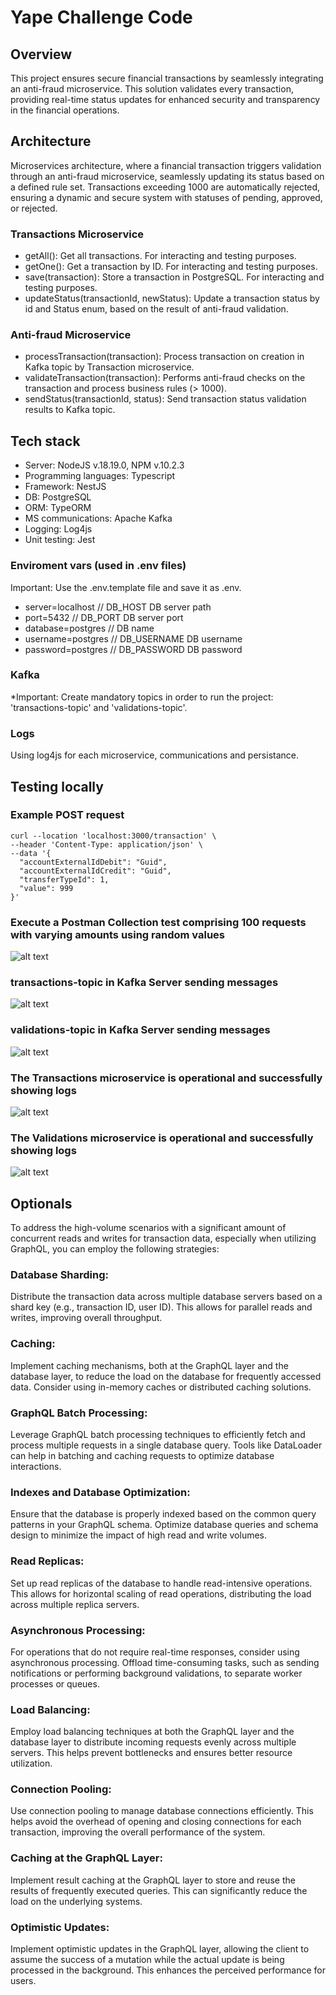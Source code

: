 # Yape Challenge Code

## Overview
This project ensures secure financial transactions by seamlessly integrating an anti-fraud microservice. This solution validates every transaction, providing real-time status updates for enhanced security and transparency in the financial operations.

## Architecture
Microservices architecture, where a financial transaction triggers validation through an anti-fraud microservice, seamlessly updating its status based on a defined rule set. Transactions exceeding 1000 are automatically rejected, ensuring a dynamic and secure system with statuses of pending, approved, or rejected.

### Transactions Microservice
- getAll(): Get all transactions. For interacting and testing purposes.
- getOne(): Get a transaction by ID. For interacting and testing purposes.
- save(transaction): Store a transaction in PostgreSQL. For interacting and testing purposes.
- updateStatus(transactionId, newStatus): Update a transaction status by id and Status enum, based on the result of anti-fraud validation.

### Anti-fraud Microservice
- processTransaction(transaction): Process transaction on creation in Kafka topic by Transaction microservice.
- validateTransaction(transaction): Performs anti-fraud checks on the transaction and process business rules (> 1000).
- sendStatus(transactionId, status): Send transaction status validation results to Kafka topic.

## Tech stack
- Server: NodeJS v.18.19.0, NPM v.10.2.3
- Programming languages: Typescript
- Framework: NestJS
- DB: PostgreSQL
- ORM: TypeORM
- MS communications: Apache Kafka
- Logging: Log4js
- Unit testing: Jest

### Enviroment vars (used in .env files)
Important: Use the .env.template file and save it as .env.
- server=localhost // DB_HOST DB server path
- port=5432 // DB_PORT DB server port
- database=postgres // DB name
- username=postgres // DB_USERNAME DB username
- password=postgres // DB_PASSWORD DB password

### Kafka
*Important: Create mandatory topics in order to run the project: 'transactions-topic' and 'validations-topic'.

### Logs
Using log4js for each microservice, communications and persistance.

## Testing locally
### Example POST request
```
curl --location 'localhost:3000/transaction' \
--header 'Content-Type: application/json' \
--data '{
  "accountExternalIdDebit": "Guid",
  "accountExternalIdCredit": "Guid",
  "transferTypeId": 1,
  "value": 999
}'
```
### Execute a Postman Collection test comprising 100 requests with varying amounts using random values
![alt text](https://github.com/jbryanx/yape-app-nodejs-codechallenge/blob/develop/img/test3.png?raw=true)

### transactions-topic in Kafka Server sending messages
![alt text](https://github.com/jbryanx/yape-app-nodejs-codechallenge/blob/develop/img/test1.png?raw=true)

### validations-topic in Kafka Server sending messages
![alt text](https://github.com/jbryanx/yape-app-nodejs-codechallenge/blob/develop/img/test2.png?raw=true)

### The Transactions microservice is operational and successfully showing logs
![alt text](https://github.com/jbryanx/yape-app-nodejs-codechallenge/blob/develop/img/test4.png?raw=true)

### The Validations microservice is operational and successfully showing logs
![alt text](https://github.com/jbryanx/yape-app-nodejs-codechallenge/blob/develop/img/test5.png?raw=true)


## Optionals
To address the high-volume scenarios with a significant amount of concurrent reads and writes for transaction data, especially when utilizing GraphQL, you can employ the following strategies:

### Database Sharding:
Distribute the transaction data across multiple database servers based on a shard key (e.g., transaction ID, user ID). This allows for parallel reads and writes, improving overall throughput.

### Caching:
Implement caching mechanisms, both at the GraphQL layer and the database layer, to reduce the load on the database for frequently accessed data. Consider using in-memory caches or distributed caching solutions.

### GraphQL Batch Processing:
Leverage GraphQL batch processing techniques to efficiently fetch and process multiple requests in a single database query. Tools like DataLoader can help in batching and caching requests to optimize database interactions.

### Indexes and Database Optimization:
Ensure that the database is properly indexed based on the common query patterns in your GraphQL schema. Optimize database queries and schema design to minimize the impact of high read and write volumes.

### Read Replicas:
Set up read replicas of the database to handle read-intensive operations. This allows for horizontal scaling of read operations, distributing the load across multiple replica servers.

### Asynchronous Processing:
For operations that do not require real-time responses, consider using asynchronous processing. Offload time-consuming tasks, such as sending notifications or performing background validations, to separate worker processes or queues.

### Load Balancing:
Employ load balancing techniques at both the GraphQL layer and the database layer to distribute incoming requests evenly across multiple servers. This helps prevent bottlenecks and ensures better resource utilization.

### Connection Pooling:
Use connection pooling to manage database connections efficiently. This helps avoid the overhead of opening and closing connections for each transaction, improving the overall performance of the system.

### Caching at the GraphQL Layer:
Implement result caching at the GraphQL layer to store and reuse the results of frequently executed queries. This can significantly reduce the load on the underlying systems.

### Optimistic Updates:
Implement optimistic updates in the GraphQL layer, allowing the client to assume the success of a mutation while the actual update is being processed in the background. This enhances the perceived performance for users.
